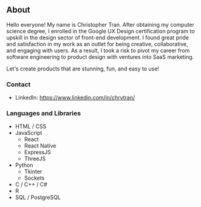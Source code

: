 ## About
Hello everyone! My name is Christopher Tran. After obtaining my computer science degree, I enrolled in the Google UX Design certification program to upskill in the design sector of front-end development. I found great pride and satisfaction in my work as an outlet for being creative, collaborative, and engaging with users. As a result, I took a risk to pivot my career from software engineering to product design with ventures into SaaS marketing.

Let's create products that are stunning, fun, and easy to use!

### Contact
- LinkedIn: https://www.linkedin.com/in/chrvtran/

### Languages and Libraries
- HTML / CSS
- JavaScript
  - React
  - React Native
  - ExpressJS
  - ThreeJS
- Python
  - Tkinter
  - Sockets
- C / C++ / C#
- R
- SQL / PostgreSQL
